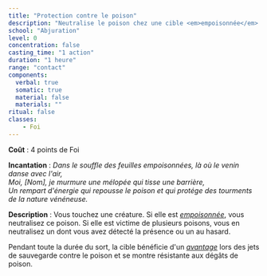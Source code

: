 ```yaml
---
title: "Protection contre le poison"
description: "Neutralise le poison chez une cible <em>empoisonnée</em>."
school: "Abjuration"
level: 0
concentration: false
casting_time: "1 action"
duration: "1 heure"
range: "contact"
components:
  verbal: true
  somatic: true
  material: false
  materials: ""
ritual: false
classes:
    - Foi
---
```

**Coût** : 4 points de Foi  

**Incantation** : *Dans le souffle des feuilles empoisonnées, là où le venin danse avec l'air,*   
*Moi, [Nom], je murmure une mélopée qui tisse une barrière,*    
*Un rempart d'énergie qui repousse le poison et qui protége  des tourments de la nature vénéneuse.*     

**Description** : Vous touchez une créature. Si elle est [_empoisonnée_](/gerer-la-sante-du-personnage/#empoisonne), vous neutralisez ce poison. Si elle est victime de plusieurs poisons, vous en neutralisez un dont vous avez détecté la présence ou un au hasard.  

Pendant toute la durée du sort, la cible bénéficie d'un [_avantage_](/utiliser-les-caracteristiques/#avantage-et-desavantage) lors des jets de sauvegarde contre le poison et se montre résistante aux dégâts de poison.  
